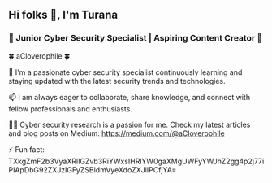 ## Hi folks 👋, I'm Turana
### 💫 Junior Cyber Security Specialist | Aspiring Content Creator 💫
<!--
**aCloverophile/aCloverophile** is a ✨ _special_ ✨ repository because its `README.md` (this file) appears on your GitHub profile.

Here are some ideas to get you started:
- 🔭 I’m currently working on ...
- 🌱 I’m currently learning ...
- 👯 I’m looking to collaborate on ...
- 🤔 I’m looking for help with ...
- 💬 Ask me about ...
- 📫 How to reach me: ...
- 😄 Pronouns: ...
- ⚡ Fun fact: ...
-->

🍀 aCloverophile 🍀

 🔭 I'm a passionate cyber security specialist continuously learning and staying updated with the latest security trends and technologies. 
 
 📫 I am always eager to collaborate, share knowledge, and connect with fellow professionals and enthusiasts. 
 
 ✍🏻 Cyber security research is a passion for me. Check my latest articles and blog posts on Medium: https://medium.com/@aCloverophile
 
 ⚡ Fun fact: TXkgZmF2b3VyaXRlIGZvb3RiYWxsIHRlYW0gaXMgUWFyYWJhZ2gg4p2j77iPIApDbG92ZXJzIGFyZSBldmVyeXdoZXJlIPCfjYA=
 
 
